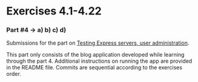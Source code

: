 # Exercises 4.1-4.22

### Part #4 → a) b) c) d)

Submissions for the part on [Testing Express servers, user administration](https://fullstackopen.com/en/part4).

This part only consists of the blog application developed while learning through the part 4. Additional instructions on running the app are provided in the README file. Commits are sequential according to the exercises order.
